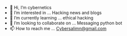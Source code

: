 - 👋 Hi, I’m cybernetics 
- 👀 I’m interested in ... Hacking news and blogs
- 🌱 I’m currently learning ... ethical hacking
- 💞️ I’m looking to collaborate on ... Messaging python bot
- 📫 How to reach me ... Cybersalimn@gmail.com 

<!---
Cybernetics is a ✨ special ✨ repository because its `README.md` (this file) appears on your GitHub profile.
You can click the Preview link to take a look at your changes.
--->
